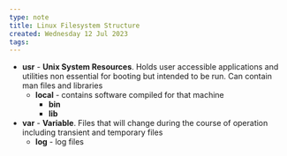 ```yaml
---
type: note
title: Linux Filesystem Structure
created: Wednesday 12 Jul 2023
tags: 
---
```


- **usr** - **Unix System Resources**. Holds user accessible applications and utilities non essential for booting but intended to be run. Can contain man files and libraries
	- **local** - contains software compiled for that machine
		- **bin**
		- **lib**
- **var** - **Variable**. Files that will change during the course of operation including transient and temporary files
	- **log** - log files